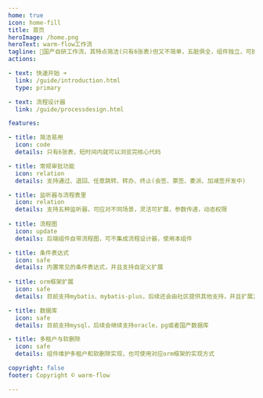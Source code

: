```yaml
---
home: true
icon: home-fill
title: 首页
heroImage: /home.png
heroText: warm-flow工作流
tagline: 🎉国产自研工作流，其特点简洁(只有6张表)但又不简单，五脏俱全，组件独立，可扩展，可满足中小项目的组件。
actions:

- text: 快速开始 ➜
  link: /guide/introduction.html
  type: primary

- text: 流程设计器
  link: /guide/processdesign.html

features:

- title: 简洁易用
  icon: code
  details: 只有6张表，短时间内就可以浏览完核心代码

- title: 常规审批功能
  icon: relation
  details: 支持通过、退回、任意跳转、转办、终止(会签、票签、委派、加减签开发中)

- title: 监听器与流程表里
  icon: relation
  details: 支持五种监听器，可应对不同场景，灵活可扩展，参数传递，动态权限
  
- title: 流程图
  icon: update
  details: 后端组件自带流程图，可不集成流程设计器，使用本组件

- title: 条件表达式
  icon: safe
  details: 内置常见的条件表达式，并且支持自定义扩展
  
- title: orm框架扩展
  icon: safe
  details: 目前支持mybatis、mybatis-plus，后续还会由社区提供其他支持，并且扩展方便

- title: 数据库
  icon: safe
  details: 目前支持mysql，后续会继续支持oracle，pg或者国产数据库

- title: 多租户与软删除
  icon: safe
  details: 组件维护多租户和软删除实现，也可使用对应orm框架的实现方式

copyright: false
footer: Copyright © warm-flow

---
```


